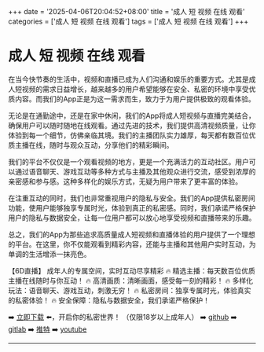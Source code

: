 +++
date = '2025-04-06T20:04:52+08:00'
title = '成人 短 视频 在线 观看'
categories = ['成人 短 视频 在线 观看']
tags = ['成人 短 视频 在线 观看']
+++

# 成人 短 视频 在线 观看

在当今快节奏的生活中，视频和直播已成为人们沟通和娱乐的重要方式。尤其是成人短视频的需求日益增长，越来越多的用户希望能够在安全、私密的环境中享受优质内容。而我们的App正是为这一需求而生，致力于为用户提供极致的观看体验。

无论是在通勤途中，还是在家中休闲，我们的App将成人短视频与直播完美结合，确保用户可以随时随地在线观看。通过先进的技术，我们提供高清视频质量，让你体验到每一个细节，仿佛亲临其境。我们的主播团队实力雄厚，每天都有数百位优质主播在线，随时与观众互动，分享他们的精彩瞬间。

我们的平台不仅仅是一个观看视频的地方，更是一个充满活力的互动社区。用户可以通过语音聊天、游戏互动等多种方式与主播及其他观众进行交流，感受到浓厚的亲密感和参与感。这种多样化的娱乐方式，无疑为用户带来了更丰富的体验。

在注重互动的同时，我们也非常重视用户的隐私与安全。我们的App提供私密房间功能，使用户能够独享专属时光，体验到真正的私密感。同时，我们承诺严格保护用户的隐私与数据安全，让每一位用户都可以放心地享受视频和直播带来的乐趣。

总之，我们的App为那些追求高质量成人短视频和直播体验的用户提供了一个理想的平台。在这里，你不仅能观看到精彩内容，还能与主播和其他用户实时互动，为单调的生活增添一抹亮色。

【6D直播】
成年人的专属空间，实时互动尽享精彩
🔥 精选主播：每天数百位优质主播在线随时与你互动！
🔥 高清画质：清晰画面，感受每一刻的精彩！
🔥 多样化玩法：语音聊天、游戏互动，刺激无穷！
🔥 私密房间：独享专属时光，体验真实的私密体验！
🔥 安全保障：隐私与数据安全，我们承诺严格保护！

➡️ [立即下载](https://down123.s3.ap-east-1.amazonaws.com/down/down.html?channelCode=blog) ⬅️，开启你的私密世界！
（仅限18岁以上成年人）
➡️ [github](https://aldult-live.github.io/)
➡️ [gitlab](https://seo-09598d.gitlab.io/)
➡️ [推特](https://x.com/wegame33)
➡️ [youtube](https://www.youtube.com/@6Dlive)

---
